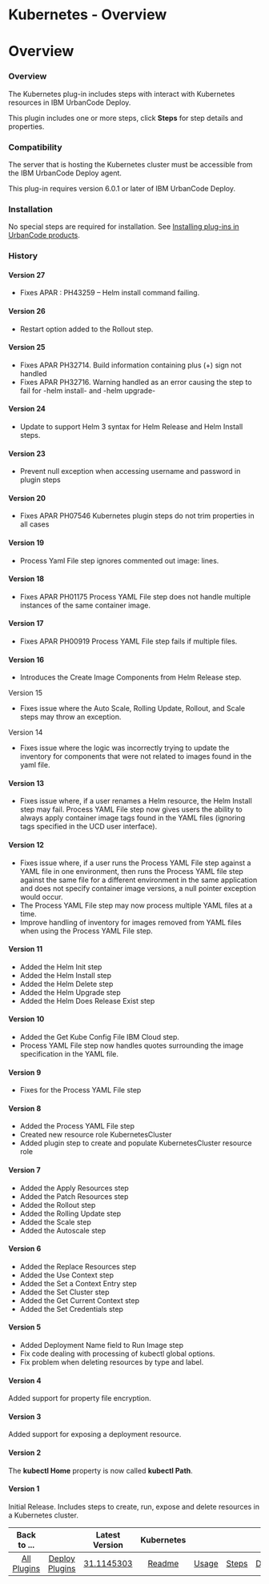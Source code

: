 
Kubernetes - Overview
=====================

# Overview


### Overview



The Kubernetes plug-in includes steps with interact with Kubernetes resources in IBM UrbanCode Deploy.

This plugin includes one or more steps, click **Steps** for step details and properties.

### Compatibility

The server that is hosting the Kubernetes cluster must be accessible from the IBM UrbanCode Deploy agent.

This plug-in requires version 6.0.1 or later of IBM UrbanCode Deploy.

### Installation

No special steps are required for installation. See [Installing plug-ins in UrbanCode products](https://community.ibm.com/community/user/wasdevops/blogs/laurel-dickson-bull1/2022/06/13/install-plugins "Installing plug-ins in UrbanCode products").

### History

#### Version 27

* Fixes APAR : PH43259 – Helm install command failing.

#### Version 26

* Restart option added to the Rollout step.

#### Version 25

* Fixes APAR PH32714. Build information containing plus (+) sign not handled
* Fixes APAR PH32716. Warning handled as an error causing the step to fail for -helm install- and -helm upgrade-

#### Version 24

* Update to support Helm 3 syntax for Helm Release and Helm Install steps.

#### Version 23

* Prevent null exception when accessing username and password in plugin steps

#### Version 20

* Fixes APAR PH07546 Kubernetes plugin steps do not trim properties in all cases

#### Version 19

* Process Yaml File step ignores commented out image: lines.

#### Version 18

* Fixes APAR PH01175 Process YAML File step does not handle multiple instances of the same container image.

#### Version 17

* Fixes APAR PH00919 Process YAML File step fails if multiple files.

#### Version 16

* Introduces the Create Image Components from Helm Release step.

Version 15
* Fixes issue where the Auto Scale, Rolling Update, Rollout, and Scale steps may throw an exception.

Version 14
* Fixes issue where the logic was incorrectly trying to update the inventory for components that were not related to images found in the yaml file.

#### Version 13

* Fixes issue where, if a user renames a Helm resource, the Helm Install step may fail. Process YAML File step now gives users the ability to always apply container image tags found in the YAML files (ignoring tags specified in the UCD user interface).

#### Version 12

* Fixes issue where, if a user runs the Process YAML File step against a YAML file in one environment, then runs the Process YAML file step against the same file for a different environment in the same application and does not specify container image versions, a null pointer exception would occur.
* The Process YAML File step may now process multiple YAML files at a time.
* Improve handling of inventory for images removed from YAML files when using the Process YAML File step.

#### Version 11

* Added the Helm Init step
* Added the Helm Install step
* Added the Helm Delete step
* Added the Helm Upgrade step
* Added the Helm Does Release Exist step

#### Version 10

* Added the Get Kube Config File IBM Cloud step.
* Process YAML File step now handles quotes surrounding the image specification in the YAML file.

#### Version 9

* Fixes for the Process YAML File step

#### Version 8

* Added the Process YAML File step
* Created new resource role KubernetesCluster
* Added plugin step to create and populate KubernetesCluster resource role

#### Version 7

* Added the Apply Resources step
* Added the Patch Resources step
* Added the Rollout step
* Added the Rolling Update step
* Added the Scale step
* Added the Autoscale step

#### Version 6

* Added the Replace Resources step
* Added the Use Context step
* Added the Set a Context Entry step
* Added the Set Cluster step
* Added the Get Current Context step
* Added the Set Credentials step

#### Version 5

* Added Deployment Name field to Run Image step
* Fix code dealing with processing of kubectl global options.
* Fix problem when deleting resources by type and label.

#### Version 4

Added support for property file encryption.

#### Version 3

Added support for exposing a deployment resource.

#### Version 2

The **kubectl Home** property is now called **kubectl Path**.

#### Version 1

Initial Release. Includes steps to create, run, expose and delete resources in a Kubernetes cluster.


|Back to ...||Latest Version|Kubernetes ||||
| :---: | :---: | :---: | :---: | :---: | :---: | :---: |
|[All Plugins](../../index.md)|[Deploy Plugins](../README.md)|[31.1145303](https://raw.githubusercontent.com/UrbanCode/IBM-UCD-PLUGINS/main/files/kubernetes/ucd-kubernetes-31.1145303.zip)|[Readme](README.md)|[Usage](usage.md)|[Steps](steps.md)|[Downloads](downloads.md)|
